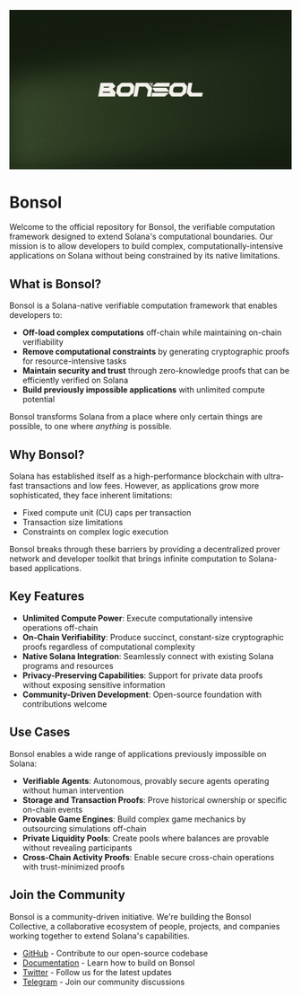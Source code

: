 ![bonsol-header](gitbook/.gitbook/assets/bonsol.png)

# Bonsol

Welcome to the official repository for Bonsol, the verifiable computation framework designed to extend Solana's computational boundaries. Our mission is to allow developers to build complex, computationally-intensive applications on Solana without being constrained by its native limitations.

## What is Bonsol?

Bonsol is a Solana-native verifiable computation framework that enables developers to:

* **Off-load complex computations** off-chain while maintaining on-chain verifiability
* **Remove computational constraints** by generating cryptographic proofs for resource-intensive tasks
* **Maintain security and trust** through zero-knowledge proofs that can be efficiently verified on Solana
* **Build previously impossible applications** with unlimited compute potential

Bonsol transforms Solana from a place where only certain things are possible, to one where _anything_ is possible.

## Why Bonsol?

Solana has established itself as a high-performance blockchain with ultra-fast transactions and low fees. However, as applications grow more sophisticated, they face inherent limitations:

* Fixed compute unit (CU) caps per transaction
* Transaction size limitations
* Constraints on complex logic execution

Bonsol breaks through these barriers by providing a decentralized prover network and developer toolkit that brings infinite computation to Solana-based applications.

## Key Features

* **Unlimited Compute Power**: Execute computationally intensive operations off-chain
* **On-Chain Verifiability**: Produce succinct, constant-size cryptographic proofs regardless of computational complexity
* **Native Solana Integration**: Seamlessly connect with existing Solana programs and resources
* **Privacy-Preserving Capabilities**: Support for private data proofs without exposing sensitive information
* **Community-Driven Development**: Open-source foundation with contributions welcome

## Use Cases

Bonsol enables a wide range of applications previously impossible on Solana:

* **Verifiable Agents**: Autonomous, provably secure agents operating without human intervention
* **Storage and Transaction Proofs**: Prove historical ownership or specific on-chain events
* **Provable Game Engines**: Build complex game mechanics by outsourcing simulations off-chain
* **Private Liquidity Pools**: Create pools where balances are provable without revealing participants
* **Cross-Chain Activity Proofs**: Enable secure cross-chain operations with trust-minimized proofs

## Join the Community

Bonsol is a community-driven initiative. We're building the Bonsol Collective, a collaborative ecosystem of people, projects, and companies working together to extend Solana's capabilities.

* [GitHub](https://github.com/bonsol-collective/bonsol/) - Contribute to our open-source codebase
* [Documentation](https://bonsol.gitbook.io/docs) - Learn how to build on Bonsol
* [Twitter](https://x.com/Bonsol_Labs) - Follow us for the latest updates
* [Telegram](https://t.me/bonsolsh) - Join our community discussions
